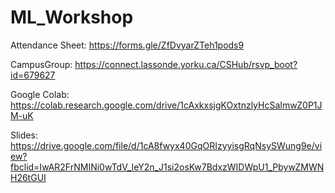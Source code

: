 # ML_Workshop

Attendance Sheet: https://forms.gle/ZfDvyarZTeh1pods9

CampusGroup: https://connect.lassonde.yorku.ca/CSHub/rsvp_boot?id=679627

Google Colab: https://colab.research.google.com/drive/1cAxkxsjgKOxtnzlyHcSaImwZ0P1JM-uK

Slides: https://drive.google.com/file/d/1cA8fwyx40GqORIzyyisgRqNsySWung9e/view?fbclid=IwAR2FrNMINi0wTdV_IeY2n_J1si2osKw7BdxzWIDWpU1_PbywZMWNH26tGUI
